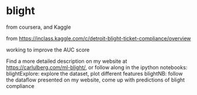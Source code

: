# blight
from coursera, and Kaggle

from https://inclass.kaggle.com/c/detroit-blight-ticket-compliance/overview

working to improve the AUC score

Find a more detailed description on my website at https://carlulberg.com/ml-blight/, or follow along in the ipython notebooks:
blightExplore: explore the dataset, plot different features
blightNB: follow the dataflow presented on my website, come up with predictions of blight compliance
